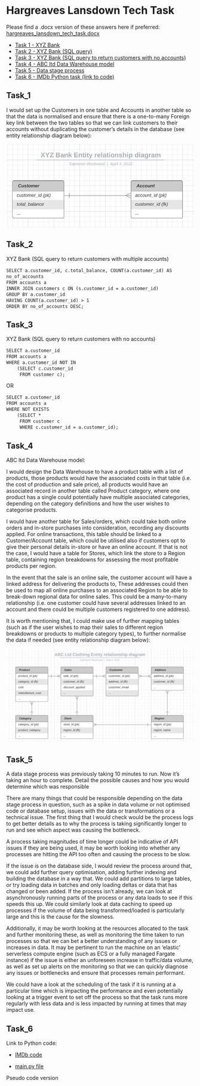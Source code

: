 # Hargreaves Lansdown Tech Task


Please find a .docx version of these answers here if preferred: [hargreaves_lansdown_tech_task.docx](hargreaves_lansdown_tech_task.docx)


* [Task 1 - XYZ Bank](#task_1)
* [Task 2 - XYZ Bank (SQL query)](#task_2)
* [Task 3 - XYZ Bank (SQL query to return customers with no accounts)](#task_3)
* [Task 4 - ABC ltd Data Warehouse model](#task_4)
* [Task 5 - Data stage process](#task_5)
* [Task 6 - IMDb Python task (link to code)](#task_6)


## Task_1


I would set up the Customers in one table and Accounts in another table so that the data is normalised and ensure that there is a one-to-many Foreign key link between the two tables so that we can link customers to their accounts without duplicating the customer’s details in the database (see entity relationship diagram below): 

![XYZ Bank entity relationship diagram](xyz_bank_erd.png "XYZ Bank entity relationship diagram")


## Task_2 

XYZ Bank (SQL query to return customers with multiple accounts)

```
SELECT a.customer_id, c.total_balance, COUNT(a.customer_id) AS no_of_accounts
FROM accounts a
INNER JOIN customers c ON (s.customer_id = a.customer_id)
GROUP BY a.customer_id
HAVING COUNT(a.customer_id) > 1
ORDER BY no_of_accounts DESC;
```

## Task_3

XYZ Bank (SQL query to return customers with no accounts)

```
SELECT a.customer_id
FROM accounts a
WHERE a.customer_id NOT IN
    (SELECT c.customer_id 
     FROM customer c);
```

OR

```
SELECT a.customer_id
FROM accounts a 
WHERE NOT EXISTS 
    (SELECT * 
     FROM customer c
     WHERE c.customer_id = a.customer_id);
```


## Task_4

ABC ltd Data Warehouse model:

I would design the Data Warehouse to have a product table with a list of products, those products would have the associated costs in that table (i.e. the cost of production and sale price), all products would have an associated record in another table called Product category, where one product has a single could potentially have multiple associated categories, depending on the category definitions and how the user wishes to categorise products. 

I would have another table for Sales/orders, which could take both online orders and in-store purchases into consideration, recording any discounts applied. For online transactions, this table should be linked to a Customer/Account table, which could be utilised also if customers opt to give their personal details in-store or have an online account. If that is not the case, I would have a table for Stores, which link the store to a Region table, containing region breakdowns for assessing the most profitable products per region.

In the event that the sale is an online sale, the customer account will have a linked address for delivering the products to, These addresses could then be used to map all online purchases to an associated Region to be able to break-down regional data for online sales. This could be a many-to-many relationship (i.e. one customer could have several addresses linked to an account and there could be multiple customers registered to one address).

It is worth mentioning that, I could make use of further mapping tables (such as if the user wishes to map their sales to different region breakdowns or products to multiple category types), to further normalise the data if needed (see entity relationship diagram below):

![ABC Ltd clothing entity relationship diagram](abc_ltd_clothing_erd.png "ABC Ltd clothing entity relationship diagram")


## Task_5

A data stage process was previously taking 10 minutes to run.  Now it’s taking an hour to complete.  Detail the possible causes and how you would determine which was responsible

There are many things that could be responsible depending on the data stage process in question, such as a spike in data volume or not optimised code or database setup, issues with the data or transformations or a technical issue. The first thing that I would check would be the process logs to get better details as to why the process is taking significantly longer to run and see which aspect was causing the bottleneck.

A process taking magnitudes of time longer could be indicative of API issues if they are being used, it may be worth looking into whether any processes are hitting the API too often and causing the process to be slow.

If the issue is on the database side, I would review the process around that, we could add further query optimisation, adding further indexing and building the database in a way that. We could add partitions to large tables, or try loading data in batches and only loading deltas or data that has changed or been added. If the process isn’t already, we can look at asynchronously running parts of the process or any data loads to see if this speeds this up. We could similarly look at data caching to speed up processes if the volume of data being transformed/loaded is particularly large and this is the cause for the slowness. 

Additionally, it may be worth looking at the resources allocated to the task and further monitoring these, as well as monitoring the time taken to run processes so that we can bet a better understanding of any issues or increases in data. It may be pertinent to run the machine on an ‘elastic’ serverless compute engine (such as ECS or a fully managed Fargate instance) if the issue is either an unforeseen increase in traffic/data volume, as well as set up alerts on the monitoring so that we can quickly diagnose any issues or bottlenecks and ensure that processes remain performant. 

We could have a look at the scheduling of the task if it is running at a particular time which is impacting the performance and even potentially looking at a trigger event to set off the process so that the task runs more regularly with less data and is less impacted by running at times that may impact use. 


## Task_6

Link to Python code:

* [IMDb code](task_6_imdb_code/)

* [main.py file](task_6_imdb_code/main.py)

Pseudo code version
